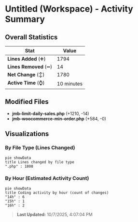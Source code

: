 # Untitled (Workspace) - Activity Summary 

## Overall Statistics

| Stat                   | Value                                                             |
| ---------------------- | ----------------------------------------------------------------- |
| **Lines Added** (➕)   | 1794                                          |
| **Lines Removed** (➖) | 14                                        |
| **Net Change** (↕)    | 1780                |
| **Active Time** (⌚)   | 10 minutes |


## Modified Files
- **jmb-limit-daily-sales.php** (+1210, -14)
- **jmb-woocommerce-min-order.php** (+584, -0)

## Visualizations

### By File Type (Lines Changed)

```mermaid
pie showData
title Lines changed by file type
".php" : 1808
```

### By Hour (Estimated Activity Count)

```mermaid
pie showData
title Coding activity by hour (count of changes)
"14h" : 6
"15h" : 1
"16h" : 2
```


> **Last Updated:** 10/7/2025, 4:07:04 PM